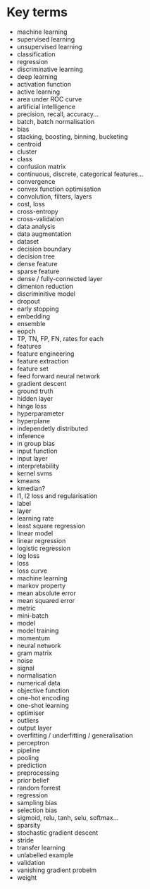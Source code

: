 # Key terms

- machine learning
- supervised learning
- unsupervised learning
- classification
- regression
- discriminative learning
- deep learning
- activation function
- active learning
- area under ROC curve
- artificial intelligence
- precision, recall, accuracy...
- batch, batch normalisation
- bias
- stacking, boosting, binning, bucketing
- centroid
- cluster
- class
- confusion matrix
- continuous, discrete, categorical features...
- convergence
- convex function optimisation
- convolution, filters, layers
- cost, loss
- cross-entropy
- cross-validation
- data analysis
- data augmentation
- dataset
- decision boundary
- decision tree
- dense feature
- sparse feature
- dense / fully-connected layer
- dimenion reduction
- discriminitive model
- dropout
- early stopping
- embedding
- ensemble
- eopch
- TP, TN, FP, FN, rates for each
- features
- feature engineering
- feature extraction
- feature set
- feed forward neural network
- gradient descent 
- ground truth
- hidden layer
- hinge loss
- hyperparameter
- hyperplane
- independetly distributed
- inference
- in group bias
- input function
- input layer
- interpretability
- kernel svms
- kmeans
- kmedian?
- l1, l2 loss and regularisation
- label
- layer
- learning rate
- least square regression
- linear model
- linear regression
- logistic regression
- log loss
- loss
- loss curve
- machine learning
- markov property
- mean absolute error
- mean squared error
- metric
- mini-batch
- model
- model training
- momentum
- neural network
- gram matrix
- noise
- signal
- normalisation
- numerical data
- objective function
- one-hot encoding
- one-shot learning
- optimiser
- outliers
- output layer
- overfitting / underfitting / generalisation
- perceptron
- pipeline
- pooling
- prediction
- preprocessing
- prior belief
- random forrest
- regression
- sampling bias
- selection bias
- sigmoid, relu, tanh, selu, softmax...
- sparsity
- stochastic gradient descent
- stride
- transfer learning
- unlabelled example
- validation
- vanishing gradient probelm
- weight